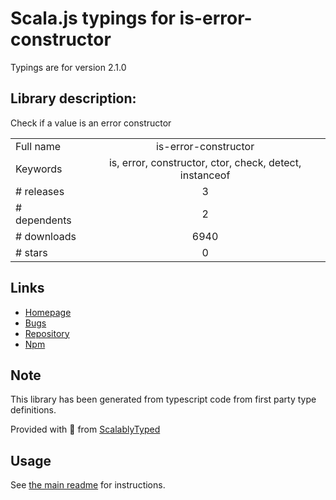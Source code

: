 
# Scala.js typings for is-error-constructor

Typings are for version 2.1.0

## Library description:
Check if a value is an error constructor

|                    |                 |
| ------------------ | :-------------: |
| Full name          | is-error-constructor |
| Keywords           | is, error, constructor, ctor, check, detect, instanceof |
| # releases         | 3 |
| # dependents       | 2 |
| # downloads        | 6940 |
| # stars            | 0 |

## Links
- [Homepage](https://github.com/sindresorhus/is-error-constructor#readme)
- [Bugs](https://github.com/sindresorhus/is-error-constructor/issues)
- [Repository](https://github.com/sindresorhus/is-error-constructor)
- [Npm](https://www.npmjs.com/package/is-error-constructor)
    


## Note
This library has been generated from typescript code from first party type definitions.

Provided with :purple_heart: from [ScalablyTyped](https://github.com/oyvindberg/ScalablyTyped)

## Usage
See [the main readme](../../readme.md) for instructions.


